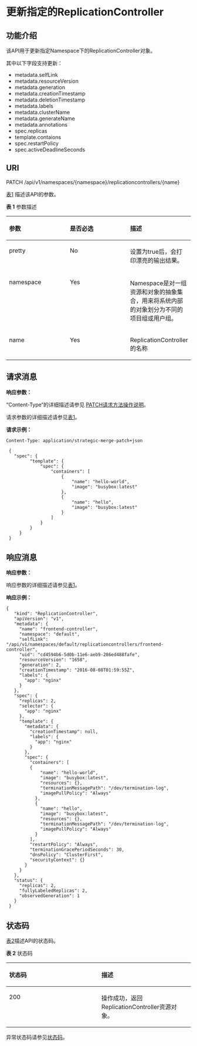 # 更新指定的ReplicationController<a name="cce_02_0023"></a>

## 功能介绍<a name="s615bc0b56fbf44b6a8f921b400a80a30"></a>

该API用于更新指定Namespace下的ReplicationController对象。

其中以下字段支持更新：

-   metadata.selfLink
-   metadata.resourceVersion
-   metadata.generation
-   metadata.creationTimestamp
-   metadata.deletionTimestamp
-   metadata.labels
-   metadata.clusterName
-   metadata.generateName
-   metadata.annotations
-   spec.replicas
-   template.contaions
-   spec.restartPolicy
-   spec.activeDeadlineSeconds

## URI<a name="s1fa3f000cd23422083df6d59217fcd93"></a>

PATCH /api/v1/namespaces/\{namespace\}/replicationcontrollers/\{name\}

[表1](#zh-cn_topic_0079615044_table33153663)  描述该API的参数。

**表 1**  参数描述

<a name="zh-cn_topic_0079615044_table33153663"></a>
<table><thead align="left"><tr id="zh-cn_topic_0079615044_row53250102"><th class="cellrowborder" valign="top" width="33.33333333333333%" id="mcps1.2.4.1.1"><p id="zh-cn_topic_0079615044_p18291030"><a name="zh-cn_topic_0079615044_p18291030"></a><a name="zh-cn_topic_0079615044_p18291030"></a>参数</p>
</th>
<th class="cellrowborder" valign="top" width="33.33333333333333%" id="mcps1.2.4.1.2"><p id="p65451938195026"><a name="p65451938195026"></a><a name="p65451938195026"></a>是否必选</p>
</th>
<th class="cellrowborder" valign="top" width="33.33333333333333%" id="mcps1.2.4.1.3"><p id="p6801195026"><a name="p6801195026"></a><a name="p6801195026"></a>描述</p>
</th>
</tr>
</thead>
<tbody><tr id="zh-cn_topic_0079615044_row18916265"><td class="cellrowborder" valign="top" width="33.33333333333333%" headers="mcps1.2.4.1.1 "><p id="zh-cn_topic_0079615044_p55822491"><a name="zh-cn_topic_0079615044_p55822491"></a><a name="zh-cn_topic_0079615044_p55822491"></a>pretty</p>
</td>
<td class="cellrowborder" valign="top" width="33.33333333333333%" headers="mcps1.2.4.1.2 "><p id="zh-cn_topic_0079615044_p25327909"><a name="zh-cn_topic_0079615044_p25327909"></a><a name="zh-cn_topic_0079615044_p25327909"></a>No</p>
</td>
<td class="cellrowborder" valign="top" width="33.33333333333333%" headers="mcps1.2.4.1.3 "><p id="zh-cn_topic_0079615044_p38294768"><a name="zh-cn_topic_0079615044_p38294768"></a><a name="zh-cn_topic_0079615044_p38294768"></a><span id="ph15533204417588"><a name="ph15533204417588"></a><a name="ph15533204417588"></a>设置为true后，会打印漂亮的输出结果。</span></p>
</td>
</tr>
<tr id="zh-cn_topic_0079615044_row9108597"><td class="cellrowborder" valign="top" width="33.33333333333333%" headers="mcps1.2.4.1.1 "><p id="zh-cn_topic_0079615044_p66707780"><a name="zh-cn_topic_0079615044_p66707780"></a><a name="zh-cn_topic_0079615044_p66707780"></a>namespace</p>
</td>
<td class="cellrowborder" valign="top" width="33.33333333333333%" headers="mcps1.2.4.1.2 "><p id="zh-cn_topic_0079615044_p34621095"><a name="zh-cn_topic_0079615044_p34621095"></a><a name="zh-cn_topic_0079615044_p34621095"></a>Yes</p>
</td>
<td class="cellrowborder" valign="top" width="33.33333333333333%" headers="mcps1.2.4.1.3 "><p id="zh-cn_topic_0079615044_p52845319"><a name="zh-cn_topic_0079615044_p52845319"></a><a name="zh-cn_topic_0079615044_p52845319"></a><span id="ph14771351145813"><a name="ph14771351145813"></a><a name="ph14771351145813"></a>Namespace是对一组资源和对象的抽象集合，用来将系统内部的对象划分为不同的项目组或用户组。</span></p>
</td>
</tr>
<tr id="zh-cn_topic_0079615044_row5845825"><td class="cellrowborder" valign="top" width="33.33333333333333%" headers="mcps1.2.4.1.1 "><p id="zh-cn_topic_0079615044_p3749798"><a name="zh-cn_topic_0079615044_p3749798"></a><a name="zh-cn_topic_0079615044_p3749798"></a>name</p>
</td>
<td class="cellrowborder" valign="top" width="33.33333333333333%" headers="mcps1.2.4.1.2 "><p id="zh-cn_topic_0079615044_p35298236"><a name="zh-cn_topic_0079615044_p35298236"></a><a name="zh-cn_topic_0079615044_p35298236"></a>Yes</p>
</td>
<td class="cellrowborder" valign="top" width="33.33333333333333%" headers="mcps1.2.4.1.3 "><p id="zh-cn_topic_0079615044_p40584874"><a name="zh-cn_topic_0079615044_p40584874"></a><a name="zh-cn_topic_0079615044_p40584874"></a>ReplicationController<span id="ph997418565588"><a name="ph997418565588"></a><a name="ph997418565588"></a>的名称</span></p>
</td>
</tr>
</tbody>
</table>

## 请求消息<a name="scb1fe2c0ceef4190939652221c118528"></a>

**响应参数：**

“Content-Type“的详细描述请参见 [PATCH请求方法操作说明](PATCH请求方法操作说明.md)。

请求参数的详细描述请参见[表1](公共请求参数.md#zh-cn_topic_0079614925_table51284307)。

**请求示例：**

```
Content-Type: application/strategic-merge-patch+json
```

```
 { 
   "spec": { 
         "template": { 
             "spec": { 
                 "containers": [ 
                     { 
                         "name": "hello-world", 
                         "image": "busybox:latest" 
                     }, 
                     { 
                         "name": "hello", 
                         "image": "busybox:latest" 
                     } 
                 ] 
             } 
         } 
     } 
 }
```

## 响应消息<a name="zh-cn_topic_0079615044_section988213"></a>

**响应参数：**

响应参数的详细描述请参见[表1](公共响应参数.md#zh-cn_topic_0079614930_table30479638)。

**响应示例：**

```
{ 
   "kind": "ReplicationController", 
   "apiVersion": "v1", 
   "metadata": { 
     "name": "frontend-controller", 
     "namespace": "default", 
     "selfLink": "/api/v1/namespaces/default/replicationcontrollers/frontend-controller", 
     "uid": "cd4594b6-5d0b-11e6-aeb9-286ed488fafe", 
     "resourceVersion": "1658", 
     "generation": 2, 
     "creationTimestamp": "2016-08-08T01:59:55Z", 
     "labels": { 
       "app": "nginx" 
     } 
   }, 
   "spec": { 
     "replicas": 2, 
     "selector": { 
       "app": "nginx" 
     }, 
     "template": { 
       "metadata": { 
         "creationTimestamp": null, 
         "labels": { 
           "app": "nginx" 
         } 
       }, 
       "spec": { 
         "containers": [ 
         { 
             "name": "hello-world", 
             "image": "busybox:latest", 
             "resources": {}, 
             "terminationMessagePath": "/dev/termination-log", 
             "imagePullPolicy": "Always" 
           }, 
           { 
             "name": "hello", 
             "image": "busybox:latest", 
             "resources": {}, 
             "terminationMessagePath": "/dev/termination-log", 
             "imagePullPolicy": "Always" 
           } 
         ], 
         "restartPolicy": "Always", 
         "terminationGracePeriodSeconds": 30, 
         "dnsPolicy": "ClusterFirst", 
         "securityContext": {} 
       } 
     } 
   }, 
   "status": { 
     "replicas": 2, 
     "fullyLabeledReplicas": 2, 
     "observedGeneration": 1 
   } 
 }
```

## 状态码<a name="s6211e732eeb946dcb43c007e90829a94"></a>

[表2](#zh-cn_topic_0079615044_table29947515)描述API的状态码。

**表 2**  状态码

<a name="zh-cn_topic_0079615044_table29947515"></a>
<table><thead align="left"><tr id="zh-cn_topic_0079615044_row41083762"><th class="cellrowborder" valign="top" width="50%" id="mcps1.2.3.1.1"><p id="p64069331195026"><a name="p64069331195026"></a><a name="p64069331195026"></a>状态码</p>
</th>
<th class="cellrowborder" valign="top" width="50%" id="mcps1.2.3.1.2"><p id="p22233337195026"><a name="p22233337195026"></a><a name="p22233337195026"></a>描述</p>
</th>
</tr>
</thead>
<tbody><tr id="zh-cn_topic_0079615044_row62212303"><td class="cellrowborder" valign="top" width="50%" headers="mcps1.2.3.1.1 "><p id="zh-cn_topic_0079615044_p6031802"><a name="zh-cn_topic_0079615044_p6031802"></a><a name="zh-cn_topic_0079615044_p6031802"></a>200</p>
</td>
<td class="cellrowborder" valign="top" width="50%" headers="mcps1.2.3.1.2 "><p id="zh-cn_topic_0079615044_p18813966"><a name="zh-cn_topic_0079615044_p18813966"></a><a name="zh-cn_topic_0079615044_p18813966"></a><span id="ph155604675919"><a name="ph155604675919"></a><a name="ph155604675919"></a>操作成功，返回ReplicationController资源对象。</span></p>
</td>
</tr>
</tbody>
</table>

异常状态码请参见[状态码](状态码.md)。

